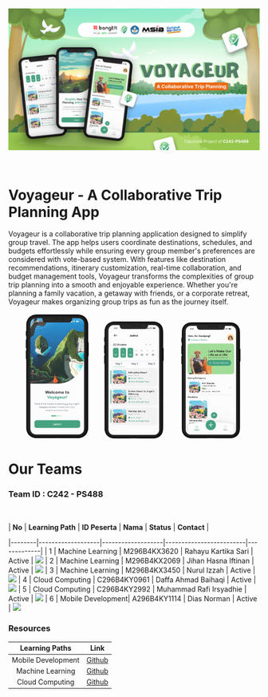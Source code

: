 <br />
<p align="center">
  <a href="#">
    <img src="voyageur_banner.png">
  </a>
</p>
<br>

# Voyageur - A Collaborative Trip Planning App
Voyageur is a collaborative trip planning application designed to simplify group travel. The app helps users coordinate destinations, schedules, and budgets effortlessly while ensuring every group member's preferences are considered with vote-based system. With features like destination recommendations, itinerary customization, real-time collaboration, and budget management tools, Voyageur transforms the complexities of group trip planning into a smooth and enjoyable experience. Whether you're planning a family vacation, a getaway with friends, or a corporate retreat, Voyageur makes organizing group trips as fun as the journey itself.

<p align="center">
	<img src="dummy1.png" width="25%"> &nbsp; &nbsp; &nbsp;
	<img src="dummy2.png" width="25%"> &nbsp; &nbsp; &nbsp;
	<img src="dummy3.png" width="25%">
</p>

# Our Teams
### Team ID : C242 - PS488
<br>

| **No** | **Learning Path** | **ID Peserta**    | **Nama**                | **Status**  | **Contact** | 

|--------|-------------------|-------------------|-------------------------|-------------| 
| 1      | Machine Learning  | M296B4KX3620      | Rahayu Kartika Sari     | Active      | <a href="https://www.linkedin.com/in/rahayu-kartika-sari-89b657256/"><img src="https://img.shields.io/badge/LinkedIn-0077B5?style=for-the-badge&logo=linkedin&logoColor=white" /></a>
| 2      | Machine Learning  | M296B4KX2069      | Jihan Hasna Iftinan     | Active      | <a href="https://www.linkedin.com/in/jihan-hasna-iftinan-a56260240/"><img src="https://img.shields.io/badge/LinkedIn-0077B5?style=for-the-badge&logo=linkedin&logoColor=white" /></a>
| 3      | Machine Learning  | M296B4KX3450      | Nurul Izzah             | Active      | <a href="https://www.linkedin.com/in/nurul-izzah-377979206/"><img src="https://img.shields.io/badge/LinkedIn-0077B5?style=for-the-badge&logo=linkedin&logoColor=white" /></a>
| 4      | Cloud Computing   | C296B4KY0961      | Daffa Ahmad Baihaqi     | Active      | <a href="https://www.linkedin.com/in/daffaahmadb/"><img src="https://img.shields.io/badge/LinkedIn-0077B5?style=for-the-badge&logo=linkedin&logoColor=white" /></a>
| 5      | Cloud Computing   | C296B4KY2992      | Muhammad Rafi Irsyadhie | Active      | <a href="https://www.linkedin.com/in/muhammadrafiirsyadhie/"><img src="https://img.shields.io/badge/LinkedIn-0077B5?style=for-the-badge&logo=linkedin&logoColor=white" /></a>
| 6      | Mobile Development| A296B4KY1114      | Dias Norman             | Active      | <a href="https://www.linkedin.com/in/diasnormann/"><img src="https://img.shields.io/badge/LinkedIn-0077B5?style=for-the-badge&logo=linkedin&logoColor=white" /></a>
<br>

### Resources
|   Learning Paths   |                                Link                                |
| :----------------: | :----------------------------------------------------------------: |
| Mobile Development | [Github](https://github.com/Voyageur-Team/MobileDevelopment) |
|  Machine Learning  |  [Github](https://github.com/Voyageur-Team/Machine-Learning)  |
|   Cloud Computing  |   [Github](https://github.com/Voyageur-Team/CloudComputing)  |








